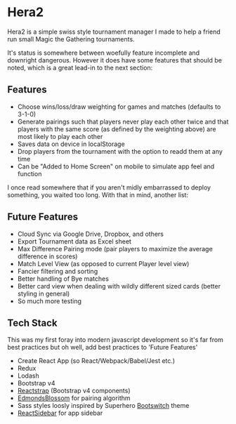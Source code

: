 # Hera2
Hera2 is a simple swiss style tournament manager I made to help a friend run small Magic the Gathering tournaments.

It's status is somewhere between woefully feature incomplete and downright dangerous. However it does have some features that should be noted, which is a great lead-in to the next section:

## Features
* Choose wins/loss/draw weighting for games and matches (defaults to 3-1-0)
* Generate pairings such that players never play each other twice and that players with the same score (as defined by the weighting above) are most likely to play each other
* Saves data on device in localStorage
* Drop players from the tournament with the option to readd them at any time
* Can be "Added to Home Screen" on mobile to simulate app feel and function


I once read somewhere that if you aren't midly embarrassed to deploy something, you waited too long. With that in mind, another list:
## Future Features
* Cloud Sync via Google Drive, Dropbox, and others
* Export Tournament data as Excel sheet
* Max Difference Pairing mode (pair players to maximize the average difference in scores)
* Match Level View (as opposed to current Player level view)
* Fancier filtering and sorting
* Better handling of Bye matches
* Better card view when dealing with wildly different sized cards (better styling in general)
* So much more testing


## Tech Stack
This was my first foray into modern javascript development so it's far from best practices but oh well, add best practices to 'Future Features'
* Create React App (so React/Webpack/Babel/Jest etc.)
* Redux
* Lodash
* Bootstrap v4
* [Reactstrap](https://github.com/reactstrap/reactstrap) (Bootstrap v4 components)
* [EdmondsBlossom](https://github.com/mattkrick/EdmondsBlossom) for pairing algorithm
* Sass styles loosly inspired by Superhero [Bootswitch](https://bootswatch.com) theme
* [ReactSidebar](https://github.com/balloob/react-sidebar) for app sidebar

